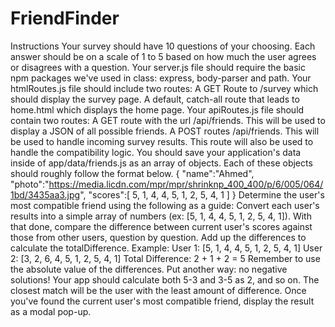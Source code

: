 # FriendFinder
Instructions Your survey should have 10 questions of your choosing. Each answer should be on a scale of 1 to 5 based on how much the user agrees or disagrees with a question. Your server.js file should require the basic npm packages we've used in class: express, body-parser and path. Your htmlRoutes.js file should include two routes: A GET Route to /survey which should display the survey page. A default, catch-all route that leads to home.html which displays the home page. Your apiRoutes.js file should contain two routes: A GET route with the url /api/friends. This will be used to display a JSON of all possible friends. A POST routes /api/friends. This will be used to handle incoming survey results. This route will also be used to handle the compatibility logic. You should save your application's data inside of app/data/friends.js as an array of objects. Each of these objects should roughly follow the format below. {   "name":"Ahmed",   "photo":"https://media.licdn.com/mpr/mpr/shrinknp_400_400/p/6/005/064/1bd/3435aa3.jpg",   "scores":[       5,       1,       4,       4,       5,       1,       2,       5,       4,       1     ] } Determine the user's most compatible friend using the following as a guide:  Convert each user's results into a simple array of numbers (ex: [5, 1, 4, 4, 5, 1, 2, 5, 4, 1]). With that done, compare the difference between current user's scores against those from other users, question by question. Add up the differences to calculate the totalDifference. Example: User 1: [5, 1, 4, 4, 5, 1, 2, 5, 4, 1] User 2: [3, 2, 6, 4, 5, 1, 2, 5, 4, 1] Total Difference: 2 + 1 + 2 = 5 Remember to use the absolute value of the differences. Put another way: no negative solutions! Your app should calculate both 5-3 and 3-5 as 2, and so on. The closest match will be the user with the least amount of difference. Once you've found the current user's most compatible friend, display the result as a modal pop-up.  
